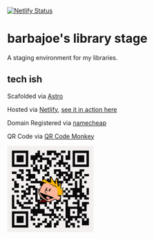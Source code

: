 [![Netlify Status](https://api.netlify.com/api/v1/badges/d7428821-71ab-40e4-b778-9d7db9aefc0c/deploy-status)](https://app.netlify.com/sites/lib-staging/deploys)

# barbajoe's library stage

A staging environment for my libraries.

## tech ish

Scafolded via [Astro](https://astro.build/)

Hosted via [Netlify](https://www.netlify.com/), [see it in action here](https://lib-staging.barbajoe.tech/)

Domain Registered via [namecheap](https://www.namecheap.com/)

QR Code via [QR Code Monkey](https://www.qrcode-monkey.com/)

<img alt="QR Code" src="./barbajoe-lib-staging-homepage.svg" width="200" />



